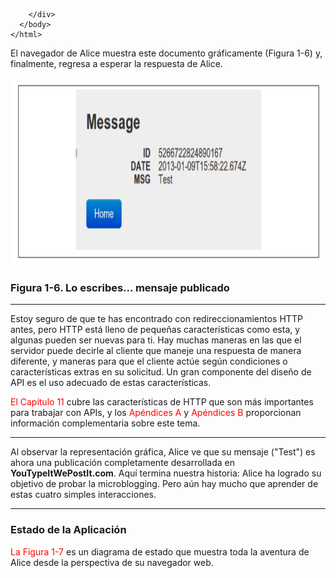```
    </div>
  </body>
</html>
```

El navegador de Alice muestra este documento gráficamente (Figura 1-6) y, finalmente, regresa
a esperar la respuesta de Alice.



<img src='i1.png' width=1000px height= 300px>

### Figura 1-6. Lo escribes... mensaje publicado

---

Estoy seguro de que te has encontrado con redireccionamientos HTTP antes, pero HTTP está lleno de pequeñas características como esta, y algunas pueden ser nuevas para ti. Hay muchas maneras en las que el servidor puede decirle al cliente que maneje una respuesta de manera diferente, y maneras para que el cliente actúe según condiciones o características extras en su solicitud. Un gran componente del diseño de API es el uso adecuado de estas características.

<span style="color:red">El Capítulo 11 </span> cubre las características de HTTP que son más importantes para trabajar con APIs, y los <span style="color:red">Apéndices A</span> y <span style="color:red">Apéndices B</span> proporcionan información complementaria sobre este tema.

---

Al observar la representación gráfica, Alice ve que su mensaje ("Test") es ahora una publicación completamente desarrollada en **YouTypeItWePostIt.com**. Aquí termina nuestra historia: Alice ha logrado su objetivo de probar la microblogging. Pero aún hay mucho que aprender de estas cuatro simples interacciones.

---

### Estado de la Aplicación

<span style="color:red">La Figura 1-7</span> es un diagrama de estado que muestra toda la aventura de Alice desde la perspectiva de su navegador web.
